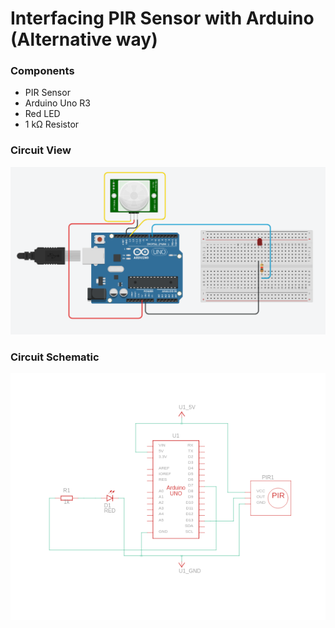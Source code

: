 # Interfacing PIR Sensor with Arduino (Alternative way)

### Components
- PIR Sensor 
- Arduino Uno R3 
- Red LED
- 1 kΩ Resistor


### Circuit View
![alt text](circuit.png)

### Circuit Schematic
![alt text](circuit_schematic.png)